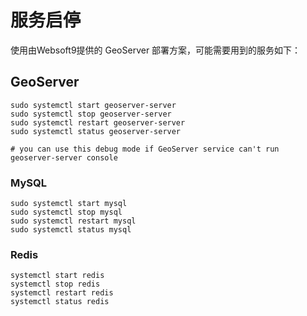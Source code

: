 # 服务启停

使用由Websoft9提供的 GeoServer 部署方案，可能需要用到的服务如下：

## GeoServer

```shell
sudo systemctl start geoserver-server
sudo systemctl stop geoserver-server
sudo systemctl restart geoserver-server
sudo systemctl status geoserver-server

# you can use this debug mode if GeoServer service can't run
geoserver-server console
```

### MySQL

```shell
sudo systemctl start mysql
sudo systemctl stop mysql
sudo systemctl restart mysql
sudo systemctl status mysql
```

### Redis

```shell
systemctl start redis
systemctl stop redis
systemctl restart redis
systemctl status redis
```
